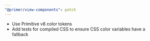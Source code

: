```yaml
---
"@primer/view-components": patch
---
```


- Use Primitive v8 color tokens
- Add tests for compiled CSS to ensure CSS color variables have a fallback
